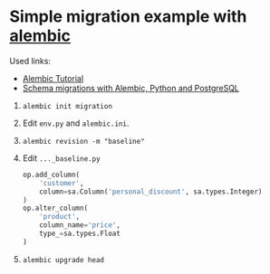 # Simple migration example with [alembic](https://alembic.sqlalchemy.org/en/latest/index.html)

Used links:
 * [Alembic Tutorial](https://alembic.sqlalchemy.org/en/latest/tutorial.html)
 * [Schema migrations with Alembic, Python and PostgreSQL](https://www.compose.com/articles/schema-migrations-with-alembic-python-and-postgresql/)

1. `alembic init migration`

2. Edit `env.py` and `alembic.ini`.

3. `alembic revision -m "baseline"`

4. Edit `..._baseline.py`

    ```python
    op.add_column(
        'customer',
        column=sa.Column('personal_discount', sa.types.Integer)
    )
    op.alter_column(
        'product',
        column_name='price',
        type_=sa.types.Float
    )
    ```

5. `alembic upgrade head`